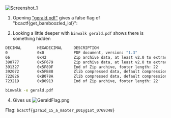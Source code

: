 ![Screenshot_1](https://i.imgur.com/XlcGnem.png)
1) Opening ["gerald.pdf"](gerald.pdf) gives a false flag of "bcactf{get_bamboozled_lol}":

2) Looking a little deeper with `binwalk gerald.pdf` shows there is something hidden 

```bash
DECIMAL       HEXADECIMAL     DESCRIPTION
0             0x0             PDF document, version: "1.3"
66            0x42            Zip archive data, at least v2.0 to extract, uncompressed size: 441011, name: GeraldFlag.png
390777        0x5F679         Zip archive data, at least v2.0 to extract, uncompressed size: 367, name: __MACOSX/._GeraldFlag.png
391327        0x5F89F         End of Zip archive, footer length: 22
392072        0x5FB88         Zlib compressed data, default compression
722826        0xB078A         Zlib compressed data, default compression
723219        0xB0913         End of Zip archive, footer length: 22'
```

```bash
binwalk -e gerald.pdf 
```
4) Gives us ![GeraldFlag.png](https://i.imgur.com/pLxHrX1.png)

Flag: ```bcactf{g3ra1d_15_a_ma5ter_p01yg1ot_0769348}```